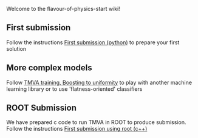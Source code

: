 Welcome to the flavour-of-physics-start wiki!

First submission
----------------
Follow the instructions [First submission (python)](https://github.com/YDF-academy/flavour-of-physics-start/wiki/First-submission-(python)) to prepare your first solution

More complex models
-------------------
Follow [TMVA training, Boosting to uniformity](https://github.com/YDF-academy/flavour-of-physics-start/wiki/TMVA-training,-Boosting-to-uniformity) to play with another machine learning library or to use 'flatness-oriented' classifiers

ROOT Submission 
----------------
We have prepared c code to run TMVA in ROOT to produce submission. Follow the instructions [First submission using root (c++)](https://github.com/YDF-academy/flavour-of-physics-start/wiki/First-submission-(root,-С))

 
